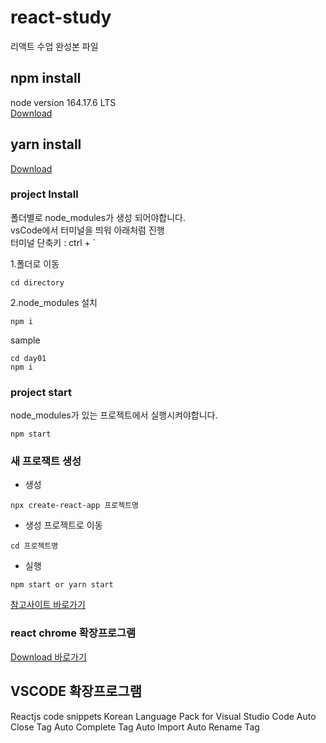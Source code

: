 # react-study
리액트 수업 완성본 파일

## npm install
node version 164.17.6 LTS<br/> 
[Download](https://nodejs.org/ko/)

## yarn install
[Download](https://classic.yarnpkg.com/en/docs/install#windows-stable)

### project Install
폴더별로 node_modules가 생성 되어야합니다.<br/> 
vsCode에서 터미널을 띄워 아래처럼 진행<br/> 
터미널 단축키 : ctrl + `

1.폴더로 이동
```
cd directory
```
2.node_modules 설치
```
npm i
```

sample
```
cd day01
npm i
```

### project start
node_modules가 있는 프로젝트에서 실행시켜야합니다.

```
npm start
```

### 새 프로잭트 생성
- 생성
```
npx create-react-app 프로젝트명
```
- 생성 프로젝트로 이동
```
cd 프로젝트명
```
- 실행
```
npm start or yarn start
```
[참고사이트 바로가기](https://create-react-app.dev/docs/getting-started)

### react chrome 확장프로그램
[Download 바로가기](https://chrome.google.com/webstore/detail/react-developer-tools/fmkadmapgofadopljbjfkapdkoienihi?hl=ko)

## VSCODE 확장프로그램
Reactjs code snippets
Korean Language Pack for Visual Studio Code
Auto Close Tag
Auto Complete Tag
Auto Import 
Auto Rename Tag






